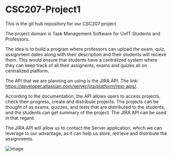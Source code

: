 # CSC207-Project1
This is the git hub repository for our CSC207 project

The project domain is Task Management Software for UofT Students and Professors.

The idea is to build a program where professors can upload the exam, quiz, assignment dates along with their description and their students will recieve them. This would ensure that students have a centralized system where they can keep track of all their assignents, exams and quizes all on centralized platform.

The API that we are planning on using is the JIRA API. The link: https://developer.atlassian.com/server/jira/platform/rest-apis/.

According to the documentation, the API allows users to access projects, check their progress, create and distribute projects. The projects can be thought of as exams, quizzes, and tests that are distributed to the students, and the students can get summary of the project. The JIRA API can be used in that regard.

The JIRA API will allow us to contact the Server application, which we can leverage to our advantage, as it can help us store, retrieve and distribute the assignments.


![image](https://github.com/k9pranav/CSC207-Project1/assets/132021752/73271187-b7e6-4431-ae6a-3155b9f8e8b0)
